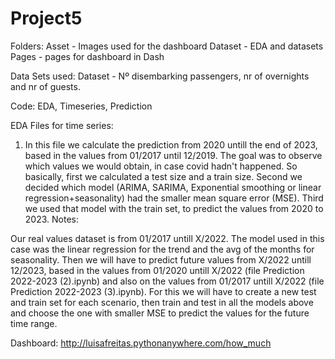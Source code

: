 # Project5

Folders:
Asset - Images used for the dashboard
Dataset - EDA and datasets
Pages - pages for dashboard in Dash

Data Sets used:
Dataset - Nº disembarking passengers, nr of overnights and nr of guests.

Code: EDA, Timeseries, Prediction

EDA Files for time series:

1) In this file we calculate the prediction from 2020 untill the end of 2023, based in the values from 01/2017 until 12/2019. The goal was to observe which values we would obtain, in case covid hadn't happened. So basically, first we calculated a test size and a train size. Second we decided which model (ARIMA, SARIMA, Exponential smoothing or linear regression+seasonality) had the smaller mean square error (MSE). Third we used that model with the train set, to predict the values from 2020 to 2023. Notes:

Our real values dataset is from 01/2017 untill X/2022.
The model used in this case was the linear regression for the trend and the avg of the months for seasonality.
Then we will have to predict future values from X/2022 untill 12/2023, based in the values from 01/2020 untill X/2022 (file Prediction 2022-2023 (2).ipynb) and also on the values from 01/2017 untill X/2022 (file Prediction 2022-2023 (3).ipynb). For this we will have to create a new test and train set for each scenario, then train and test in all the models above and choose the one with smaller MSE to predict the values for the future time range.

Dashboard:
http://luisafreitas.pythonanywhere.com/how_much
